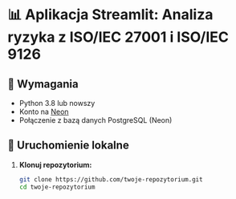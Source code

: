 # 📊 Aplikacja Streamlit: Analiza ryzyka z ISO/IEC 27001 i ISO/IEC 9126

## 🔧 Wymagania

- Python 3.8 lub nowszy
- Konto na [Neon](https://neon.tech/)
- Połączenie z bazą danych PostgreSQL (Neon)

## 🚀 Uruchomienie lokalne

1. **Klonuj repozytorium:**

   ```bash
   git clone https://github.com/twoje-repozytorium.git
   cd twoje-repozytorium
